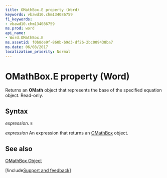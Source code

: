 ```yaml
---
title: OMathBox.E property (Word)
keywords: vbawd10.chm134086759
f1_keywords:
- vbawd10.chm134086759
ms.prod: word
api_name:
- Word.OMathBox.E
ms.assetid: f0b8de9f-860b-b9d3-df26-2bc009438ba7
ms.date: 06/08/2017
localization_priority: Normal
---
```



# OMathBox.E property (Word)

Returns an  **OMath** object that represents the base of the specified equation object. Read-only.


## Syntax

_expression_. `E`

 _expression_ An expression that returns an [OMathBox](./Word.OMathBox.md) object.


## See also


[OMathBox Object](Word.OMathBox.md)

[!include[Support and feedback](~/includes/feedback-boilerplate.md)]